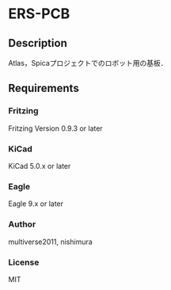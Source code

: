 # ERS-PCB

## Description
Atlas，Spicaプロジェクトでのロボット用の基板．

## Requirements

### Fritzing

Fritzing Version 0.9.3 or later

### KiCad

KiCad 5.0.x or later

### Eagle

Eagle 9.x or later

### Author
multiverse2011, nishimura

### License
MIT